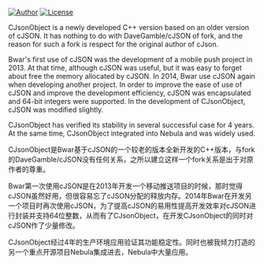 [![Author](https://img.shields.io/badge/author-@Bwar-blue.svg?style=flat)](cqc@vip.qq.com) [![License](https://img.shields.io/github/license/mashape/apistatus.svg)](LICENSE)<br/>

CJsonObject is a newly developed C++ version based on an older version of cJSON. It has nothing to do with DaveGamble/cJSON of fork, and the reason for such a fork is respect for the original author of cJson.

Bwar's first use of cJSON was the development of a mobile push project in 2013. At that time, although cJSON was useful, but it was easy to forget about free the memory allocated by cJSON. In 2014, Bwar use cJSON again when developing another project. In order to improve the ease of use of cJSON and improve the development efficiency, cJSON was encapsulated and 64-bit integers were supported. In the development of CJsonObject, cJSON was modified slightly.

CJsonObject has verified its stability in several successful case for 4 years. At the same time, CJsonObject integrated into Nebula and was widely used.

CJsonObject是Bwar基于cJSON的一个较老的版本全新开发的C++版本，与fork的DaveGamble/cJSON没有任何关系，之所以建立这样一个fork关系是出于对原作者的尊重。

Bwar第一次使用cJSON是在2013年开发一个移动推送项目的时候，那时觉得cJSON虽然好用，但很容易忘了cJSON分配的释放内存。2014年Bwar在开发另一个项目时再次使用cJSON，为了提高cJSON的易用性提高开发效率对cJSON进行封装并支持64位整数，从而有了CJsonObject，在开发CJsonObject的同时对cJSON作了少量修改。

CJsonObject经过4年的生产环境应用验证其功能稳定性。同时也被我倾力打造的另一个重点开源项目Nebula集成进去，Nebula中大量应用。

